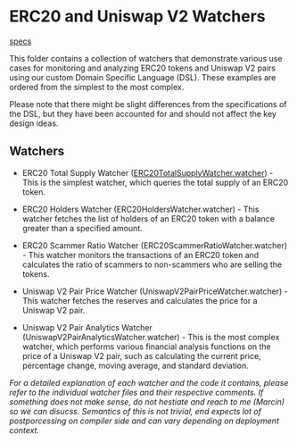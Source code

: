 # ERC20 and Uniswap V2 Watchers

[specs](https://docs.google.com/document/d/1gDyuC78L_BdqCin9_N_iAUvyHVA-v0WEXEdTiFYO6q4)

This folder contains a collection of watchers that demonstrate various use cases for monitoring and analyzing ERC20 tokens and Uniswap V2 pairs using our custom Domain Specific Language (DSL). These examples are ordered from the simplest to the most complex.

Please note that there might be slight differences from the specifications of the DSL, but they have been accounted for and should not affect the key design ideas.

## Watchers
- ERC20 Total Supply Watcher ([ERC20TotalSupplyWatcher.watcher](ERC20TotalSupplyWatcher.watcher)) - This is the simplest watcher, which queries the total supply of an ERC20 token.

- ERC20 Holders Watcher (ERC20HoldersWatcher.watcher) - This watcher fetches the list of holders of an ERC20 token with a balance greater than a specified amount.

- ERC20 Scammer Ratio Watcher (ERC20ScammerRatioWatcher.watcher) - This watcher monitors the transactions of an ERC20 token and calculates the ratio of scammers to non-scammers who are selling the tokens.

- Uniswap V2 Pair Price Watcher (UniswapV2PairPriceWatcher.watcher) - This watcher fetches the reserves and calculates the price for a Uniswap V2 pair.

- Uniswap V2 Pair Analytics Watcher (UniswapV2PairAnalyticsWatcher.watcher) - This is the most complex watcher, which performs various financial analysis functions on the price of a Uniswap V2 pair, such as calculating the current price, percentage change, moving average, and standard deviation.

*For a detailed explanation of each watcher and the code it contains, please refer to the individual watcher files and their respective comments.
If something does not make sense, do not hestiate and reach to me (Marcin) so we can disucss. 
Semantics of this is not trivial, end expects lot of postporcessing on compiler side and can vary depending on deployment context.*




